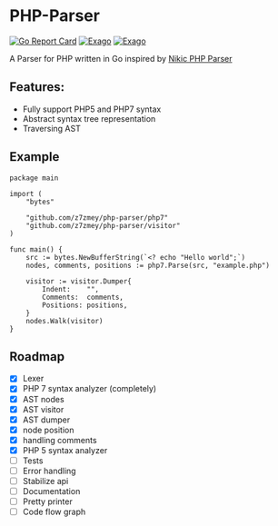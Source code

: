 <!--
  Title: PHP Parser
  Description: A Parser for PHP written in Go.
  Author: Slizov Vadim
  Keywords: go golang php php-parser ast
  -->

# PHP-Parser

[![Go Report Card](https://goreportcard.com/badge/github.com/z7zmey/php-parser)](https://goreportcard.com/report/github.com/z7zmey/php-parser)
[![Exago](https://api.exago.io:443/badge/tests/github.com/z7zmey/php-parser)](https://exago.io/project/github.com/z7zmey/php-parser)
[![Exago](https://api.exago.io:443/badge/cov/github.com/z7zmey/php-parser)](https://exago.io/project/github.com/z7zmey/php-parser)

A Parser for PHP written in Go inspired by [Nikic PHP Parser](https://github.com/nikic/PHP-Parser)

## Features:
- Fully support PHP5 and PHP7 syntax
- Abstract syntax tree representation
- Traversing AST

## Example
```Golang
package main

import (
	"bytes"

	"github.com/z7zmey/php-parser/php7"
	"github.com/z7zmey/php-parser/visitor"
)

func main() {
	src := bytes.NewBufferString(`<? echo "Hello world";`)
	nodes, comments, positions := php7.Parse(src, "example.php")

	visitor := visitor.Dumper{
		Indent:    "",
		Comments:  comments,
		Positions: positions,
	}
	nodes.Walk(visitor)
}
```

## Roadmap
- [X] Lexer
- [x] PHP 7 syntax analyzer (completely)
- [x] AST nodes
- [x] AST visitor
- [x] AST dumper
- [x] node position
- [x] handling comments
- [x] PHP 5 syntax analyzer
- [ ] Tests
- [ ] Error handling
- [ ] Stabilize api
- [ ] Documentation
- [ ] Pretty printer
- [ ] Code flow graph
